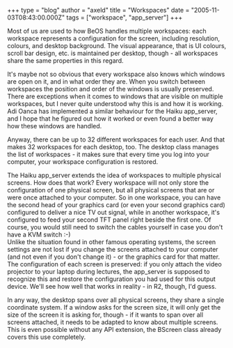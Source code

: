 +++
type = "blog"
author = "axeld"
title = "Workspaces"
date = "2005-11-03T08:43:00.000Z"
tags = ["workspace", "app_server"]
+++

<p>Most of us are used to how BeOS handles multiple workspaces: each workspace represents a configuration for the screen, including resolution, colours, and desktop background. The visual appearance, that is UI colours, scroll bar design, etc. is maintained per desktop, though - all workspaces share the same properties in this regard.</p>

<p>It's maybe not so obvious that every workspace also knows which windows are open on it, and in what order they are. When you switch between workspaces the position and order of the windows is usually preserved. There are exceptions when it comes to windows that are visible on multiple workspaces, but I never quite understood why this is and how it is working. Adi Oanca has implemented a similar behaviour for the Haiku app_server, and I hope that he figured out how it worked or even found a better way how these windows are handled.</p>

<p>Anyway, there can be up to 32 different workspaces for each user. And that makes 32 workspaces for each desktop, too. The desktop class manages the list of workspaces - it makes sure that every time you log into your computer, your workspace configuration is restored.</p>

<p>The Haiku app_server extends the idea of workspaces to multiple physical screens. How does that work? Every workspace will not only store the configuration of one physical screen, but all physical screens that are or were once attached to your computer. So in one workspace, you can have the second head of your graphics card (or even your second graphics card) configured to deliver a nice TV out signal, while in another workspace, it's configured to feed your second TFT panel right beside the first one. Of course, you would still need to switch the cables yourself in case you don't have a KVM switch :-)<br/>
Unlike the situation found in other famous operating systems, the screen settings are not lost if you change the screens attached to your computer (and not even if you don't change it) - or the graphics card for that matter. The configuration of each screen is preserved: if you only attach the video projector to your laptop during lectures, the app_server is supposed to recognize this and restore the configuration you had used for this output device. We'll see how well that works in reality - in R2, though, I'd guess.</p>

<p>In any way, the desktop spans over all physical screens, they share a single coordinate system. If a window asks for the screen size, it will only get the size of the screen it is asking for, though - if it wants to span over all screens attached, it needs to be adapted to know about multiple screens. This is even possible without any API extension, the BScreen class already covers this use completely.</p>
